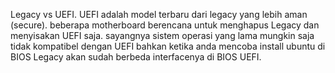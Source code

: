 Legacy vs UEFI. UEFI adalah model terbaru dari legacy yang lebih aman (secure). beberapa motherboard berencana untuk menghapus Legacy dan menyisakan UEFI saja. sayangnya sistem operasi yang lama mungkin saja tidak kompatibel dengan UEFI bahkan ketika anda mencoba install ubuntu di BIOS Legacy akan sudah berbeda interfacenya di BIOS UEFI. 